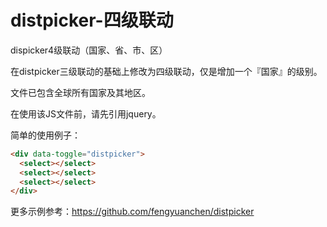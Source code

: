 # distpicker-四级联动
dispicker4级联动（国家、省、市、区）

在distpicker三级联动的基础上修改为四级联动，仅是增加一个『国家』的级别。

文件已包含全球所有国家及其地区。

在使用该JS文件前，请先引用jquery。

简单的使用例子：
```html
<div data-toggle="distpicker">
  <select></select>
  <select></select>
  <select></select>
</div>
```

更多示例参考：https://github.com/fengyuanchen/distpicker
